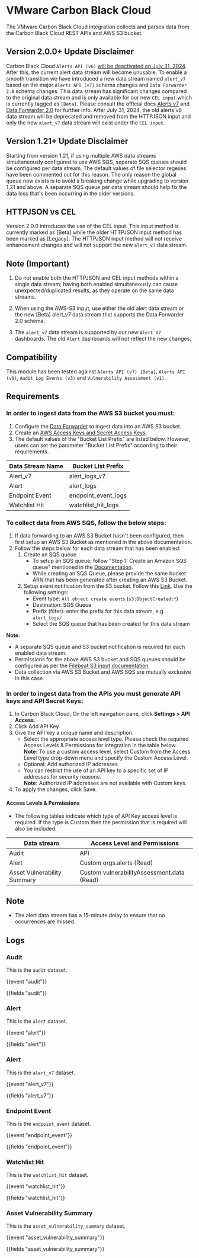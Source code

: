 # VMware Carbon Black Cloud

The VMware Carbon Black Cloud integration collects and parses data from the Carbon Black Cloud REST APIs and AWS S3 bucket.

## Version 2.0.0+ Update Disclaimer
Carbon Black Cloud `Alerts API (v6)` [will be deactivated on July 31, 2024](https://developer.carbonblack.com/reference/carbon-black-cloud/api-migration/#migration-summary). After this, the current alert data stream will become unusable. To enable a smooth transition we have introduced a new data stream named `alert_v7` based on the major `Alerts API (v7)` schema changes and `Data Forwarder 2.0` schema changes. This data stream has significant changes compared to the original data stream and is only available for our new `CEL input` which is currently tagged as `[Beta]`. Please consult the official docs [Alerts v7](https://developer.carbonblack.com/reference/carbon-black-cloud/guides/api-migration/alerts-migration) and [Data Forwarder 2.0](https://developer.carbonblack.com/reference/carbon-black-cloud/data-forwarder/schema/latest/alert-2.0.0/) for further info. After July 31, 2024, the old alerts v6 data stream will be deprecated and removed from the HTTPJSON input and only the new `alert_v7` data stream will exist under the `CEL input`.

## Version 1.21+ Update Disclaimer
Starting from version 1.21, if using multiple AWS data streams simultaneously configured to use AWS SQS, separate SQS queues should be configured per
data stream. The default values of file selector regexes have been commented out for this reason. The only reason the global queue now exists is to avoid
a breaking change while upgrading to version 1.21 and above. A separate SQS queue per data stream should help fix the data loss that's been occurring in the 
older versions.

## HTTPJSON vs CEL 
Version 2.0.0 introduces the use of the CEL input. This input method is currently marked as [Beta] while the older HTTPJSON input method has been
marked as [Legacy]. The HTTPJSON input method will not receive enhancement changes and will not support the new `alert_v7` data stream.

## Note (Important)
1. Do not enable both the HTTPJSON and CEL input methods within a single data stream; having both enabled simultaneously can cause unexpected/duplicated results, as they operate on the same data streams.

2. When using the AWS-S3 input, use either the old alert data stream or the new [Beta] alert_v7 data stream that supports the Data Forwarder 2.0 schema.

3. The `alert_v7` data stream is supported by our new `Alert V7` dashboards. The old `Alert` dashboards will not reflect the new changes.


## Compatibility
This module has been tested against `Alerts API (v7) [Beta]`, `Alerts API (v6)`, `Audit Log Events (v3)` and `Vulnerability Assessment (v1)`.

## Requirements

### In order to ingest data from the AWS S3 bucket you must:
1. Configure the [Data Forwarder](https://docs.vmware.com/en/VMware-Carbon-Black-Cloud/services/carbon-black-cloud-user-guide/GUID-F68F63DD-2271-4088-82C9-71D675CD0535.html) to ingest data into an AWS S3 bucket.
2. Create an [AWS Access Keys and Secret Access Keys](https://docs.aws.amazon.com/general/latest/gr/aws-sec-cred-types.html#access-keys-and-secret-access-keys).
3. The default values of the "Bucket List Prefix" are listed below. However, users can set the parameter "Bucket List Prefix" according to their requirements.

  | Data Stream Name  | Bucket List Prefix     |
  | ----------------- | ---------------------- |
  | Alert_v7          | alert_logs_v7          |
  | Alert             | alert_logs             |
  | Endpoint Event    | endpoint_event_logs    |
  | Watchlist Hit     | watchlist_hit_logs     |

### To collect data from AWS SQS, follow the below steps:
1. If data forwarding to an AWS S3 Bucket hasn't been configured, then first setup an AWS S3 Bucket as mentioned in the above documentation.
2. Follow the steps below for each data stream that has been enabled:
     1. Create an SQS queue
         - To setup an SQS queue, follow "Step 1: Create an Amazon SQS queue" mentioned in the [Documentation](https://docs.aws.amazon.com/AmazonS3/latest/userguide/ways-to-add-notification-config-to-bucket.html).
         - While creating an SQS Queue, please provide the same bucket ARN that has been generated after creating an AWS S3 Bucket.
     2. Setup event notification from the S3 bucket. Follow this [Link](https://docs.aws.amazon.com/AmazonS3/latest/userguide/enable-event-notifications.html). Use the following settings:
        - Event type: `All object create events` (`s3:ObjectCreated:*`)
         - Destination: SQS Queue
         - Prefix (filter): enter the prefix for this data stream, e.g. `alert_logs/`
         - Select the SQS queue that has been created for this data stream

**Note**:
  - A separate SQS queue and S3 bucket notification is required for each enabled data stream.
  - Permissions for the above AWS S3 bucket and SQS queues should be configured as per the [Filebeat S3 input documentation](https://www.elastic.co/guide/en/beats/filebeat/current/filebeat-input-aws-s3.html#_aws_permissions_2)
  - Data collection via AWS S3 Bucket and AWS SQS are mutually exclusive in this case.

### In order to ingest data from the APIs you must generate API keys and API Secret Keys:
1. In Carbon Black Cloud, On the left navigation pane, click **Settings > API Access**.
2. Click Add API Key.
3. Give the API key a unique name and description.
    - Select the appropriate access level type. Please check the required Access Levels & Permissions for integration in the table below.  
     **Note:** To use a custom access level, select Custom from the Access Level type drop-down menu and specify the Custom Access Level.
    - Optional: Add authorized IP addresses.
    - You can restrict the use of an API key to a specific set of IP addresses for security reasons.  
     **Note:** Authorized IP addresses are not available with Custom keys.
4. To apply the changes, click Save.

#### Access Levels & Permissions
- The following tables indicate which type of API Key access level is required. If the type is Custom then the permission that is required will also be included.

| Data stream                 | Access Level and Permissions               |
| --------------------------- | ------------------------------------------ |
| Audit   	                  | API                                        |
| Alert                       | Custom orgs.alerts (Read)                  |
| Asset Vulnerability Summary | Custom vulnerabilityAssessment.data (Read) |


## Note

- The alert data stream has a 15-minute delay to ensure that no occurrences are missed.

## Logs

### Audit

This is the `audit` dataset.

{{event "audit"}}

{{fields "audit"}}

### Alert

This is the `alert` dataset.

{{event "alert"}}

{{fields "alert"}}

### Alert

This is the `alert_v7` dataset.

{{event "alert_v7"}}

{{fields "alert_v7"}}

### Endpoint Event

This is the `endpoint_event` dataset.

{{event "endpoint_event"}}

{{fields "endpoint_event"}}

### Watchlist Hit

This is the `watchlist_hit` dataset.

{{event "watchlist_hit"}}

{{fields "watchlist_hit"}}

### Asset Vulnerability Summary

This is the `asset_vulnerability_summary` dataset.

{{event "asset_vulnerability_summary"}}

{{fields "asset_vulnerability_summary"}}
